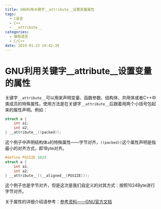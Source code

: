 ```yaml
---
title: GNU利用关键字__attribute__设置变量属性
tags:
  - C语言
  - C++
  - __attribute__
categories:
  - 编程语言
  - C/C++
date: 2019-01-23 19:42:39
---
```




# GNU利用关键字__attribute__设置变量的属性

关键字`__attribute__`可以用来声明变量、函数参数、结构体、共用体或者C++中类成员的特殊属性。使用方法是在关键字`__attribute__`后跟着用两个小括号包起来的属性声明。例如：

```c
struct a {
	int a1;
	int a2;
} __attribute__((packed));
```

这个例子中声明结构体`a`的特殊属性——字节对齐，`((packed))`这个属性声明是指最小的对齐方式，即1Byte对齐。

```c
#define PGSIZE 1024
struct a {
	int a1;
	int a2;
} __attribute__((__aligned__(PGSIZE)));
```

这个例子也是字节对齐，但是这次是我们自定义的对其方式：按照1024Byte进行字节对齐。

<!--more-->

关于属性的详细介绍请参考：[参考资料——GNU官方文档](https://gcc.gnu.org/onlinedocs/gcc/Attribute-Syntax.html)
